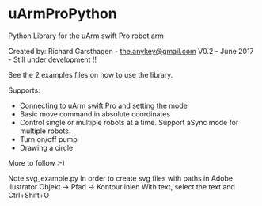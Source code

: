 # uArmProPython
Python Library for the uArm swift Pro robot arm

Created by: Richard Garsthagen - the.anykey@gmail.com
V0.2 - June 2017 - Still under development !!

See the 2 examples files on how to use the library.

Supports:
- Connecting to uArm swift Pro and setting the mode
- Basic move command in absolute coordinates
- Control single or multiple robots at a time. Support aSync mode for multiple robots.
- Turn on/off pump
- Drawing a circle

More to follow :-)

Note svg_example.py
In order to create svg files with paths in Adobe Ilustrator
Objekt -> Pfad -> Kontourlinien
With text, select the text and Ctrl+Shift+O
